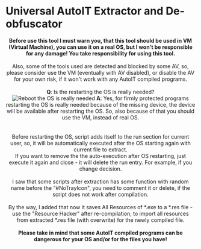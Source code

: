 # Universal AutoIT Extractor and De-obfuscator
<center>
<b>Before use this tool I must warn you, that this tool should be used in VM (Virtual Machine), you can use it on a real OS, but I won't be responsible for any damage! You take responsibility for using this tool.</b>
<br>
<br>
Also, some of the tools used are detected and blocked by some AV, so, please consider use the VM (eventually with AV disabled), or disable the AV for your own risk, if it won't work with any AutoIT compiled programs.
<br>
<br>
<b>Q</b>: Is the restarting the OS is really needed?<br>
<img src="https://i.imgur.com/YtcMiOu.png" alt="Reboot the OS is really needed">
<b>A</b>: Yes, for firmly protected programs restarting the OS is really needed because of the missing device, the device will be available after restarting the OS. So, also because of that you should use the VM, instead of real OS.<br>
<br>
<br>
Before restarting the OS, script adds itself to the run section for current user, so, it will be automatically executed after the OS starting again with current file to extract.
<br>
If you want to remove the the auto-execution after OS restarting, just execute it again and close - it will delete the run entry. For example, if you change decision.
<br>
<br>
I saw that some scripts after extraction has some function with random name before the "#NoTrayIcon", you need to comment it or delete, if the script does not work after compilation.
<br>
<br>
By the way, I added that now it saves All Resources of *.exe to a *.res file - use the "Resource Hacker" after re-compilation, to import all resources from extracted *.res file (with overwrite) for the newly compiled file.
<br>
<br>
<b>Please take in mind that some AutoIT compiled programs can be dangerous for your OS and/or for the files you have!</b>
</center>
